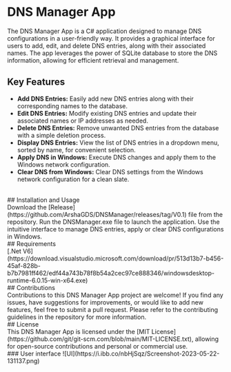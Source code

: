 # DNS Manager App<br/>
The DNS Manager App is a C# application designed to manage DNS configurations in a user-friendly way. It provides a graphical interface for users to add, edit, and delete DNS entries, along with their associated names. The app leverages the power of SQLite database to store the DNS information, allowing for efficient retrieval and management.

## Key Features<br/>
+ **Add DNS Entries:** Easily add new DNS entries along with their corresponding names to the database.<br/>
+ **Edit DNS Entries:** Modify existing DNS entries and update their associated names or IP addresses as needed.<br/>
+ **Delete DNS Entries:** Remove unwanted DNS entries from the database with a simple deletion process.<br/>
+ **Display DNS Entries:** View the list of DNS entries in a dropdown menu, sorted by name, for convenient selection.<br/>
+ **Apply DNS in Windows:** Execute DNS changes and apply them to the Windows network configuration.<br/>
+ **Clear DNS from Windows:** Clear DNS settings from the Windows network configuration for a clean slate.<br/>
<br/>
## Installation and Usage<br/>
Download the [Release](https://github.com/ArshaGDS/DNSManager/releases/tag/V0.1) file from the repository.
Run the DNSManager.exe file to launch the application.
Use the intuitive interface to manage DNS entries, apply or clear DNS configurations in Windows.
<br/>
## Requirements<br/>
[.Net V6](https://download.visualstudio.microsoft.com/download/pr/513d13b7-b456-45af-828b-b7b7981ff462/edf44a743b78f8b54a2cec97ce888346/windowsdesktop-runtime-6.0.15-win-x64.exe)
<br/>
## Contributions<br/>
Contributions to this DNS Manager App project are welcome! If you find any issues, have suggestions for improvements, or would like to add new features, feel free to submit a pull request. Please refer to the contributing guidelines in the repository for more information.
<br/>
## License<br/>
This DNS Manager App is licensed under the [MIT License](https://github.com/git/git-scm.com/blob/main/MIT-LICENSE.txt), allowing for open-source contributions and personal or commercial use.
<br/>
### User interface 
![UI](https://i.ibb.co/nbHjSqz/Screenshot-2023-05-22-131137.png)
